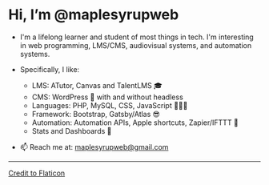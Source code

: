 # Hi, I’m @maplesyrupweb
- I'm a lifelong learner and student of most things in tech. I'm interesting in web programming, LMS/CMS, audiovisual systems, and automation systems.
-  Specifically, I like: 
    * LMS: ATutor, Canvas and TalentLMS 🎓
    * CMS: WordPress 🙌 with and without headless 
    * Languages: PHP, MySQL, CSS, JavaScript 👨🏻‍💻 
    * Framework: Bootstrap, Gatsby/Atlas 😎
    * Automation: Automation APIs, Apple shortcuts, Zapier/IFTTT 🤖
    * Stats and Dashboards 💯

- 📫 Reach me at: maplesyrupweb@gmail.com

***


<!---
maplesyrupweb/maplesyrupweb is a ✨ special ✨ repository because its `README.md` (this file) appears on your GitHub profile.
You can click the Preview link to take a look at your changes.
--->


<a href="https://www.flaticon.com/free-icons/maple-syrup" title="maple syrup icons">Credit to Flaticon</a>
